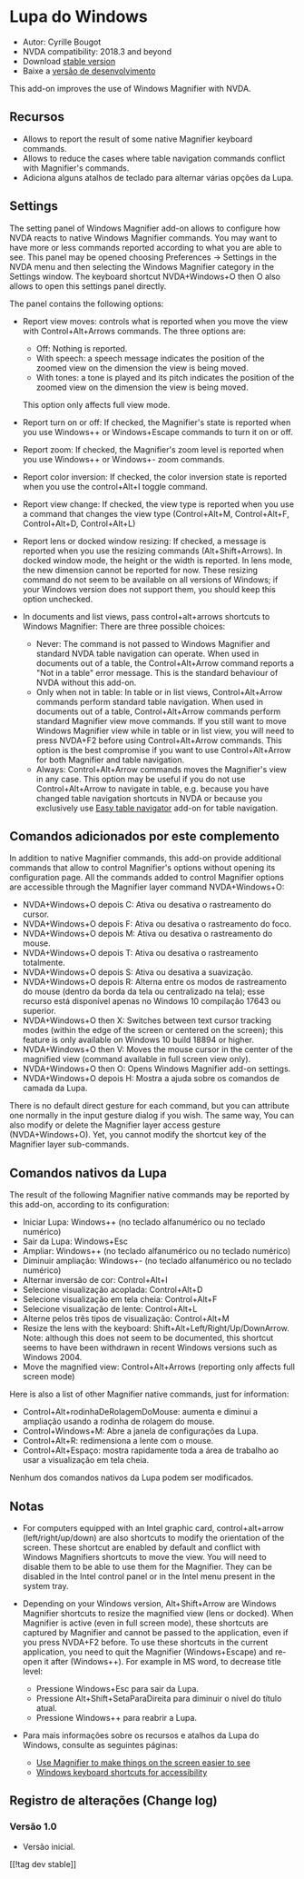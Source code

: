 # Lupa do Windows #

* Autor: Cyrille Bougot
* NVDA compatibility: 2018.3 and beyond
* Download [stable version][1]
* Baixe a [versão de desenvolvimento][2]

This add-on improves the use of Windows Magnifier with NVDA.


## Recursos

* Allows to report the result of some native Magnifier keyboard commands.
* Allows to reduce the cases where table navigation commands conflict with
  Magnifier's commands.
* Adiciona alguns atalhos de teclado para alternar várias opções da Lupa.


## Settings

The setting panel of Windows Magnifier add-on allows to configure how NVDA reacts to native Windows Magnifier commands.
You may want to have more or less commands reported according to what you are able to see.
This panel may be opened choosing Preferences -> Settings in the NVDA menu and then selecting the Windows Magnifier category in the Settings window.
The keyboard shortcut NVDA+Windows+O then O also allows to open this settings panel directly.

The panel contains the following options:

* Report view moves: controls what is reported when you move the view with
  Control+Alt+Arrows commands. The three options are:
  
    * Off: Nothing is reported.
    * With speech: a speech message indicates the position of the zoomed
      view on the dimension the view is being moved.
    * With tones: a tone is played and its pitch indicates the position of
      the zoomed view on the dimension the view is being moved.
  
  This option only affects full view mode.
  
* Report turn on or off: If checked, the Magnifier's state is reported when
  you use Windows++ or Windows+Escape commands to turn it on or off.
* Report zoom: If checked, the Magnifier's zoom level is reported when you
  use Windows++ or Windows+- zoom commands.
* Report color inversion: If checked, the color inversion state is reported
  when you use the control+Alt+I toggle command.
* Report view change: If checked, the view type is reported when you use a
  command that changes the view type (Control+Alt+M, Control+Alt+F,
  Control+Alt+D, Control+Alt+L)
* Report lens or docked window resizing: If checked, a message is reported
  when you use the resizing commands (Alt+Shift+Arrows).  In docked window
  mode, the height or the width is reported.  In lens mode, the new
  dimension cannot be reported for now.  These resizing command do not seem
  to be available on all versions of Windows; if your Windows version does
  not support them, you should keep this option unchecked.
* In documents and list views, pass control+alt+arrows shortcuts to Windows
  Magnifier: There are three possible choices:
  
    * Never: The command is not passed to Windows Magnifier and standard
      NVDA table navigation can operate.  When used in documents out of a
      table, the Control+Alt+Arrow command reports a "Not in a table" error
      message.  This is the standard behaviour of NVDA without this add-on.
    * Only when not in table: In table or in list views, Control+Alt+Arrow
      commands perform standard table navigation.  When used in documents
      out of a table, Control+Alt+Arrow commands perform standard Magnifier
      view move commands.  If you still want to move Windows Magnifier view
      while in table or in list view, you will need to press NVDA+F2 before
      using Control+Alt+Arrow commands.  This option is the best compromise
      if you want to use Control+Alt+Arrow for both Magnifier and table
      navigation.
    * Always: Control+Alt+Arrow commands moves the Magnifier's view in any
      case.  This option may be useful if you do not use Control+Alt+Arrow
      to navigate in table, e.g. because you have changed table navigation
      shortcuts in NVDA or because you exclusively use [Easy table
      navigator][5] add-on for table navigation.


## Comandos adicionados por este complemento

In addition to native Magnifier commands, this add-on provide additional
commands that allow to control Magnifier's options without opening its
configuration page.  All the commands added to control Magnifier options are
accessible through the Magnifier layer command NVDA+Windows+O:

* NVDA+Windows+O depois C: Ativa ou desativa o rastreamento do cursor.
* NVDA+Windows+O depois F: Ativa ou desativa o rastreamento do foco.
* NVDA+Windows+O depois M: Ativa ou desativa o rastreamento do mouse.
* NVDA+Windows+O depois T: Ativa ou desativa o rastreamento totalmente.
* NVDA+Windows+O depois S: Ativa ou desativa a suavização.
* NVDA+Windows+O depois R: Alterna entre os modos de rastreamento do mouse
  (dentro da borda da tela ou centralizado na tela); esse recurso está
  disponível apenas no Windows 10 compilação 17643 ou superior.
* NVDA+Windows+O then X: Switches between text cursor tracking modes (within
  the edge of the screen or centered on the screen); this feature is only
  available on Windows 10 build 18894 or higher.
* NVDA+Windows+O then V: Moves the mouse cursor in the center of the
  magnified view (command available in full screen view only).
* NVDA+Windows+O then O: Opens Windows Magnifier add-on settings.
* NVDA+Windows+O depois H: Mostra a ajuda sobre os comandos de camada da
  Lupa.

There is no default direct gesture for each command, but you can attribute
one normally in the input gesture dialog if you wish.  The same way, You can
also modify or delete the Magnifier layer access gesture (NVDA+Windows+O).
Yet, you cannot modify the shortcut key of the Magnifier layer sub-commands.


## Comandos nativos da Lupa

The result of the following Magnifier native commands may be reported by
this add-on, according to its configuration:

* Iniciar Lupa: Windows++ (no teclado alfanumérico ou no teclado numérico)
* Sair da Lupa: Windows+Esc
* Ampliar: Windows++ (no teclado alfanumérico ou no teclado numérico)
* Diminuir ampliação: Windows+- (no teclado alfanumérico ou no teclado
  numérico)
* Alternar inversão de cor: Control+Alt+I
* Selecione visualização acoplada: Control+Alt+D
* Selecione visualização em tela cheia: Control+Alt+F
* Selecione visualização de lente: Control+Alt+L
* Alterne pelos três tipos de visualização: Control+Alt+M
* Resize the lens with the keyboard: Shift+Alt+Left/Right/Up/DownArrow.
  Note: although this does not seem to be documented, this shortcut seems to
  have been withdrawn in recent Windows versions such as Windows 2004.
* Move the magnified view: Control+Alt+Arrows (reporting only affects full
  screen mode)

Here is also a list of other Magnifier native commands, just for
information:

* Control+Alt+rodinhaDeRolagemDoMouse: aumenta e diminui a ampliação usando
  a rodinha de rolagem do mouse.
* Control+Windows+M: Abre a janela de configurações da Lupa.
* Control+Alt+R: redimensiona a lente com o mouse.
* Control+Alt+Espaço: mostra rapidamente toda a área de trabalho ao usar a
  visualização em tela cheia.

Nenhum dos comandos nativos da Lupa podem ser modificados.


## Notas

* For computers equipped with an Intel graphic card, control+alt+arrow
  (left/right/up/down) are also shortcuts to modify the orientation of the
  screen.  These shortcut are enabled by default and conflict with Windows
  Magnifiers shortcuts to move the view.  You will need to disable them to
  be able to use them for the Magnifier.  They can be disabled in the Intel
  control panel or in the Intel menu present in the system tray.
* Depending on your Windows version, Alt+Shift+Arrow are Windows Magnifier
  shortcuts to resize the magnified view (lens or docked).  When Magnifier
  is active (even in full screen mode), these shortcuts are captured by
  Magnifier and cannot be passed to the application, even if you press
  NVDA+F2 before.  To use these shortcuts in the current application, you
  need to quit the Magnifier (Windows+Escape) and re-open it after
  (Windows++).  For example in MS word, to decrease title level:
  
    * Pressione Windows+Esc para sair da Lupa.
    * Pressione Alt+Shift+SetaParaDireita para diminuir o nível do título
      atual.
    * Pressione Windows++ para reabrir a Lupa.

* Para mais informações sobre os recursos e atalhos da Lupa do Windows,
  consulte as seguintes páginas:

    * [Use Magnifier to make things on the screen easier to
      see](https://support.microsoft.com/en-us/help/11542/windows-use-magnifier-to-make-things-easier-to-see)
    * [Windows keyboard shortcuts for accessibility][4]


## Registro de alterações (Change log)

### Versão 1.0

* Versão inicial.

[[!tag dev stable]]

[1]: https://addons.nvda-project.org/files/get.php?file=winmag

[2]: https://addons.nvda-project.org/files/get.php?file=winmag-dev

[4]: https://support.microsoft.com/en-us/help/13810

[5]: https://addons.nvda-project.org/addons/easyTableNavigator.en.html
